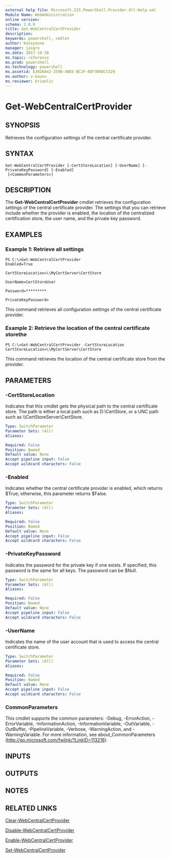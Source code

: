 ```yaml
---
external help file: Microsoft.IIS.PowerShell.Provider.dll-Help.xml
Module Name: WebAdministration
online version: 
schema: 2.0.0
title: Get-WebCentralCertProvider
description: 
keywords: powershell, cmdlet
author: Kateyanne
manager: jasgro
ms.date: 2017-10-30
ms.topic: reference
ms.prod: powershell
ms.technology: powershell
ms.assetid: E3026A42-359B-4BEE-BC2F-8DF3B9DC5329
ms.author: v-kaunu
ms.reviewer: brianlic
---
```


# Get-WebCentralCertProvider

## SYNOPSIS
Retrieves the configuration settings of the central certificate provider.

## SYNTAX

```
Get-WebCentralCertProvider [-CertStoreLocation] [-UserName] [-PrivateKeyPassword] [-Enabled]
 [<CommonParameters>]
```

## DESCRIPTION
The **Get-WebCentralCertProvider** cmdlet retrieves the configuration settings of the central certificate provider.
The settings that you can retrieve include whether the provider is enabled, the location of the centralized certification store, the user name, and the private key password.

## EXAMPLES

### Example 1: Retrieve all settings
```
PS C:\>Get-WebCentralCertProvider
Enabled=True

CertStoreLocation=\\MyCertServer\CertStore

UserName=CertStoreUser

Password=*********

PrivateKeyPassword=
```

This command retrieves all configuration settings of the central certificate provider.

### Example 2: Retrieve the location of the central certificate storethe
```
PS C:\>Get-WebCentralCertProvider -CertStoreLocation
CertStoreLocation=\\MyCertServer\CertStore
```

This command retrieves the location of the central certificate store from the provider.

## PARAMETERS

### -CertStoreLocation
Indicates that this cmdlet gets the physical path to the central certificate store.
The path is either a local path such as D:\CertStore, or a UNC path such as  \\\\CertStoreServer\CertStore.

```yaml
Type: SwitchParameter
Parameter Sets: (All)
Aliases: 

Required: False
Position: Named
Default value: None
Accept pipeline input: False
Accept wildcard characters: False
```

### -Enabled
Indicates whether the central certificate provider is enabled, which returns $True; otherwise, this parameter returns $False.

```yaml
Type: SwitchParameter
Parameter Sets: (All)
Aliases: 

Required: False
Position: Named
Default value: None
Accept pipeline input: False
Accept wildcard characters: False
```

### -PrivateKeyPassword
Indicates the password for the private key if one exists.
If specified, this password is the same for all keys.
The password can be $Null.

```yaml
Type: SwitchParameter
Parameter Sets: (All)
Aliases: 

Required: False
Position: Named
Default value: None
Accept pipeline input: False
Accept wildcard characters: False
```

### -UserName
Indicates the name of the user account that is used to access the central certificate store.

```yaml
Type: SwitchParameter
Parameter Sets: (All)
Aliases: 

Required: False
Position: Named
Default value: None
Accept pipeline input: False
Accept wildcard characters: False
```

### CommonParameters
This cmdlet supports the common parameters: -Debug, -ErrorAction, -ErrorVariable, -InformationAction, -InformationVariable, -OutVariable, -OutBuffer, -PipelineVariable, -Verbose, -WarningAction, and -WarningVariable. For more information, see about_CommonParameters (http://go.microsoft.com/fwlink/?LinkID=113216).

## INPUTS

## OUTPUTS

## NOTES

## RELATED LINKS

[Clear-WebCentralCertProvider](./Clear-WebCentralCertProvider.md)

[Disable-WebCentralCertProvider](./Disable-WebCentralCertProvider.md)

[Enable-WebCentralCertProvider](./Enable-WebCentralCertProvider.md)

[Set-WebCentralCertProvider](./Set-WebCentralCertProvider.md)

